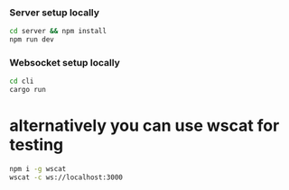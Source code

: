### Server setup locally
```bash
cd server && npm install
npm run dev
```

### Websocket setup locally
```bash
cd cli
cargo run
```
# alternatively you can use wscat for testing
```bash
npm i -g wscat
wscat -c ws://localhost:3000
```
